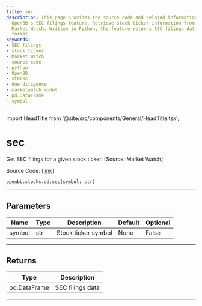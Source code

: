 ```yaml
---
title: sec
description: This page provides the source code and related information for using
  OpenBB's SEC filings feature. Retrieve stock ticker information from platforms like
  Market Watch. Written in Python, the feature returns SEC filings data in a pd.DataFrame
  format.
keywords:
- SEC filings
- stock ticker
- Market Watch
- source code
- python
- OpenBB
- stocks
- due diligence
- marketwatch model
- pd.DataFrame
- symbol
---
```


import HeadTitle from '@site/src/components/General/HeadTitle.tsx';

<HeadTitle title="sec - Dd - Stocks - Reference | OpenBB SDK Docs" />

# sec

Get SEC filings for a given stock ticker. [Source: Market Watch]

Source Code: [[link](https://github.com/OpenBB-finance/OpenBBTerminal/tree/main/openbb_terminal/stocks/due_diligence/marketwatch_model.py#L20)]

```python
openbb.stocks.dd.sec(symbol: str)
```

---

## Parameters

| Name | Type | Description | Default | Optional |
| ---- | ---- | ----------- | ------- | -------- |
| symbol | str | Stock ticker symbol | None | False |


---

## Returns

| Type | Description |
| ---- | ----------- |
| pd.DataFrame | SEC filings data |
---
